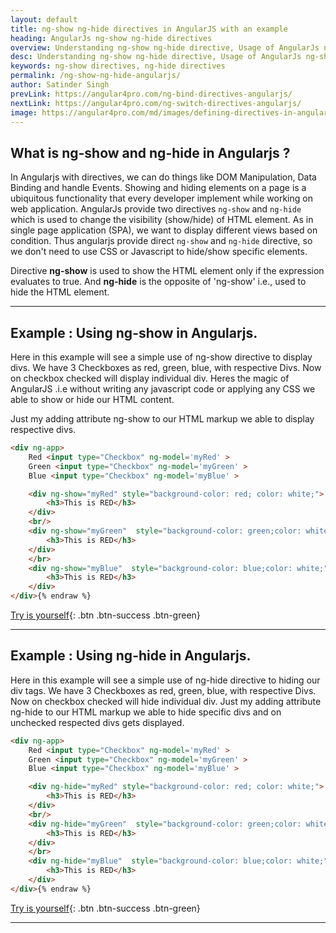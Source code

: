 ```yaml
---
layout: default
title: ng-show ng-hide directives in AngularJS with an example
heading: AngularJs ng-show ng-hide directives 
overview: Understanding ng-show ng-hide directive, Usage of AngularJs ng-show ng-hide directives with an example, Conditionally show / hide HTML element in AngularJs.
desc: Understanding ng-show ng-hide directive, Usage of AngularJs ng-show ng-hide directives with an example, Conditionally show / hide HTML element in AngularJs.
keywords: ng-show directives, ng-hide directives
permalink: /ng-show-ng-hide-angularjs/
author: Satinder Singh
prevLink: https://angular4pro.com/ng-bind-directives-angularjs/
nextLink: https://angular4pro.com/ng-switch-directives-angularjs/
image: https://angular4pro.com/md/images/defining-directives-in-angularjs.png
---
```


## <i class="fa fa-angle-double-right color"></i> What is ng-show and ng-hide in Angularjs ?
In Angularjs with directives, we can do things like DOM Manipulation, Data Binding and handle Events. Showing and hiding elements on a page is a ubiquitous functionality that every developer implement while working on web application. AngularJs provide two directives `ng-show` and `ng-hide` which is used to change the visibility (show/hide) of HTML element. As in single page application (SPA), we want to display different views based on condition. Thus angularjs provide direct `ng-show` and `ng-hide` directive, so we don't need to use CSS or Javascript to hide/show specific elements. 

Directive **ng-show** is used to show the HTML element only if the expression evaluates to true. And **ng-hide** is the opposite of 'ng-show' i.e., used to hide the HTML element.

---

## <i class="fa fa-angle-double-right color"></i> Example : Using ng-show in Angularjs.

Here in this example will see a simple use of ng-show directive to display divs. We have 3 Checkboxes as red, green, blue, with respective Divs. Now on checkbox checked will display individual div. Heres the magic of AngularJS .i.e without writing any javascript code or applying any CSS we able to show or hide our HTML content. 

Just my adding attribute ng-show to our HTML markup we able to display respective divs.

```html {% raw %}
<div ng-app>
    Red <input type="Checkbox" ng-model='myRed' > 
    Green <input type="Checkbox" ng-model='myGreen' > 
    Blue <input type="Checkbox" ng-model='myBlue' > 

    <div ng-show="myRed" style="background-color: red; color: white;">
        <h3>This is RED</h3>
    </div>
    <br/>
    <div ng-show="myGreen"  style="background-color: green;color: white;">
        <h3>This is RED</h3>
    </div>
    </br>
    <div ng-show="myBlue"  style="background-color: blue;color: white;">
        <h3>This is RED</h3>
    </div>
</div>{% endraw %}
```

[Try is yourself](https://angular4pro.com/demos/editor.html?f=demo&i=121){: .btn .btn-success .btn-green}

---

## <i class="fa fa-angle-double-right color"></i> Example : Using ng-hide in Angularjs.

Here in this example will see a simple use of ng-hide directive to hiding our div tags. We have 3 Checkboxes as red, green, blue, with respective Divs. Now on checkbox checked will hide individual div. Just my adding attribute ng-hide to our HTML markup we able to hide specific divs and on unchecked respected divs gets displayed.

```html {% raw %}
<div ng-app>
    Red <input type="Checkbox" ng-model='myRed' > 
    Green <input type="Checkbox" ng-model='myGreen' > 
    Blue <input type="Checkbox" ng-model='myBlue' > 

    <div ng-hide="myRed" style="background-color: red; color: white;">
        <h3>This is RED</h3>
    </div>
    <br/>
    <div ng-hide="myGreen"  style="background-color: green;color: white;">
        <h3>This is RED</h3>
    </div>
    </br>
    <div ng-hide="myBlue"  style="background-color: blue;color: white;">
        <h3>This is RED</h3>
    </div>
</div>{% endraw %}
```

[Try is yourself](https://angular4pro.com/demos/editor.html?f=demo&i=122){: .btn .btn-success .btn-green}

---
